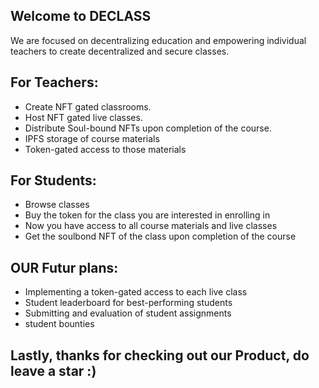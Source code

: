
## Welcome to DECLASS

We are focused on decentralizing education and empowering individual teachers to create decentralized and secure classes.

## For Teachers:
- Create NFT gated classrooms.
- Host NFT gated live classes.
- Distribute Soul-bound NFTs upon completion of the course.
- IPFS storage of course materials
- Token-gated access to those materials

## For Students:
- Browse classes
- Buy the token for the class you are interested in enrolling in
- Now you have access to all course materials and live classes
- Get the soulbond NFT of the class upon completion of the course

## OUR Futur plans:
- Implementing a token-gated access to each live class
- Student leaderboard for best-performing students
- Submitting and evaluation of student assignments
- student bounties
  

## Lastly, thanks for checking out our Product, do leave a star :)
